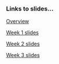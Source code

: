 ### Links to slides...

[Overview](https://goo.gl/toBS8e)

[Week 1 slides](https://goo.gl/ndnL8v)

[Week 2 slides](https://docs.google.com/presentation/d/1Hp_SDarwgDBP69VIyawQkau2nIGIfe0OZ7gKocaV0es/edit?usp=sharing)

[Week 3 slides](https://docs.google.com/presentation/d/1iP1kM8BO6n0Q69jolSkYkHzdnkqwnnQOu08ekKUF_W0/edit?usp=sharing)
